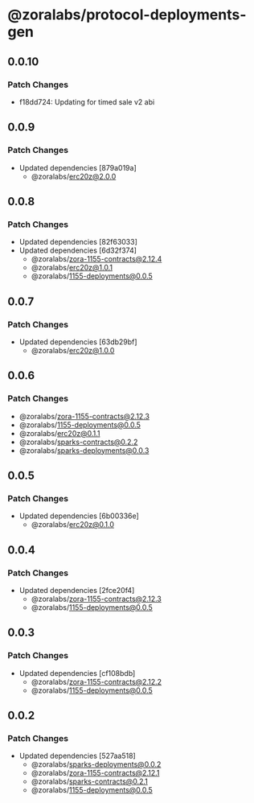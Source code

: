 # @zoralabs/protocol-deployments-gen

## 0.0.10

### Patch Changes

- f18dd724: Updating for timed sale v2 abi 

## 0.0.9

### Patch Changes

- Updated dependencies [879a019a]
  - @zoralabs/erc20z@2.0.0

## 0.0.8

### Patch Changes

- Updated dependencies [82f63033]
- Updated dependencies [6d32f374]
  - @zoralabs/zora-1155-contracts@2.12.4
  - @zoralabs/erc20z@1.0.1
  - @zoralabs/1155-deployments@0.0.5

## 0.0.7

### Patch Changes

- Updated dependencies [63db29bf]
  - @zoralabs/erc20z@1.0.0

## 0.0.6

### Patch Changes

- @zoralabs/zora-1155-contracts@2.12.3
- @zoralabs/1155-deployments@0.0.5
- @zoralabs/erc20z@0.1.1
- @zoralabs/sparks-contracts@0.2.2
- @zoralabs/sparks-deployments@0.0.3

## 0.0.5

### Patch Changes

- Updated dependencies [6b00336e]
  - @zoralabs/erc20z@0.1.0

## 0.0.4

### Patch Changes

- Updated dependencies [2fce20f4]
  - @zoralabs/zora-1155-contracts@2.12.3
  - @zoralabs/1155-deployments@0.0.5

## 0.0.3

### Patch Changes

- Updated dependencies [cf108bdb]
  - @zoralabs/zora-1155-contracts@2.12.2
  - @zoralabs/1155-deployments@0.0.5

## 0.0.2

### Patch Changes

- Updated dependencies [527aa518]
  - @zoralabs/sparks-deployments@0.0.2
  - @zoralabs/zora-1155-contracts@2.12.1
  - @zoralabs/sparks-contracts@0.2.1
  - @zoralabs/1155-deployments@0.0.5
